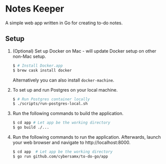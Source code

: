 # Notes Keeper

A simple web app written in Go for creating to-do notes.

## Setup

1. (Optional) Set up Docker on Mac - will update Docker setup on other non-Mac setup.

   ```bash
   $ # Install Docker.app
   $ brew cask install docker
   ```
   
   Alternatively you can also install `docker-machine`.

1. To set up and run Postgres on your local machine.

   ```bash
   $ # Run Postgres container locally
   $ ./scripts/run-postgres-local.sh
   ```

1. Run the following commands to build the application.

   ```bash
   $ cd app # Let app be the working directory
   $ go build ./...
   ```
   
1. Run the following commands to run the application. Afterwards, launch your web browser and navigate to http://localhost:8000.

   ```bash
   $ cd app  # Let app be the working directory
   $ go run github.com/cybersamx/to-do-go/app
   ```
